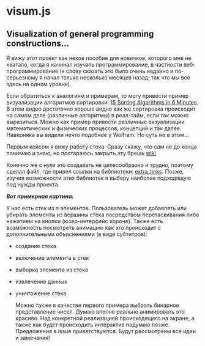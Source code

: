 # visum.js


## Visualization of general programming constructions...

Я вижу этот проект как некое пособие для новичков, которого мне не хватало, когда я начинал изучать программирование, в частности веб-программирование (к слову сказать это было очень недавно и по-серьезному я начал только несколько месяцев назад; так что мы все здесь на одном уровне).

Если обратиться к аналогиям и примерам, то могу привести пример визуализации алгоритмов сортировки: [15 Sorting Algorithms in 6 Minutes](https://youtu.be/kPRA0W1kECg). В этом видео достаточно хорошо видно как же сортировка происходит на самом деле (различные алгоритмы) в реал-тайм, если так можно выразиться. Можно как пример привести различные визуализации математических и физических процессов, концепций и так далее. Наверняка вы видели нечто подобное у Wolfram. Но суть не в этом...

Первым кейсом я вижу работу стека. Сразу скажу, что сам не до конца понимаю и знаю, но постараюсь закрыть эту брешь 
[wiki](https://ru.wikipedia.org/wiki/%D0%A1%D1%82%D0%B5%D0%BA "Стек")

Конечно же с нуля это создавать не целесообразно и трудно, поэтому сделал файл, где привел ссылки на библиотеки: [extra_links](extra_links.md). Позже, изучив возможности этих библиотек я выберу наиболее подходящую под нужды проекта.

***Вот примерная картина:***

У нас есть стек из _n_ элементов. Пользователь может добавлять или убирать элементы из вершины стека посредством перетаскивания либо нажатием на кнопки (юзер-интерфейс короче). Также есть возможность посмотреть анимацию как это происходит с дополнительными объяснениями (в виде субтитров):

- создание стека
- включение элемента в стек
- выборка элемента из стека
- извлечение данных
- уничтожение стека

  Можно также в качестве первого примера выбрать бинарное представление чисел. Думаю вполне реально анимировать это красиво. Над конкретной реализацией происходящего на экране, а также как будет происходить интерактив подумаю позже. Предложения в issue приветствуются. Будут рассмотрены все идеи и замечания!
